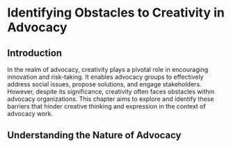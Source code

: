 Identifying Obstacles to Creativity in Advocacy
========================================================

Introduction
------------

In the realm of advocacy, creativity plays a pivotal role in encouraging innovation and risk-taking. It enables advocacy groups to effectively address social issues, propose solutions, and engage stakeholders. However, despite its significance, creativity often faces obstacles within advocacy organizations. This chapter aims to explore and identify these barriers that hinder creative thinking and expression in the context of advocacy work.

Understanding the Nature of Advocacy
------------------------------------

